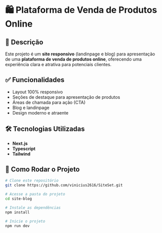 # 🛍️ Plataforma de Venda de Produtos Online


## 📌 Descrição

Este projeto é um **site responsivo** (landinpage e blog) para apresentação de uma **plataforma de venda de produtos online**, oferecendo uma experiência clara e atrativa para potenciais clientes.  

## ✅ Funcionalidades

- Layout 100% responsivo
- Seções de destaque para apresentação de produtos
- Áreas de chamada para ação (CTA)
- Blog e landinpage
- Design moderno e atraente

## 🛠️ Tecnologias Utilizadas

- **Next.js**
- **Typescript**
- **Tailwind**


## 🚀 Como Rodar o Projeto

```bash
# Clone este repositório
git clone https://github.com/vinicius2616/SiteSet.git

# Acesse a pasta do projeto
cd site-blog

# Instale as dependências
npm install

# Inicie o projeto
npm run dev
